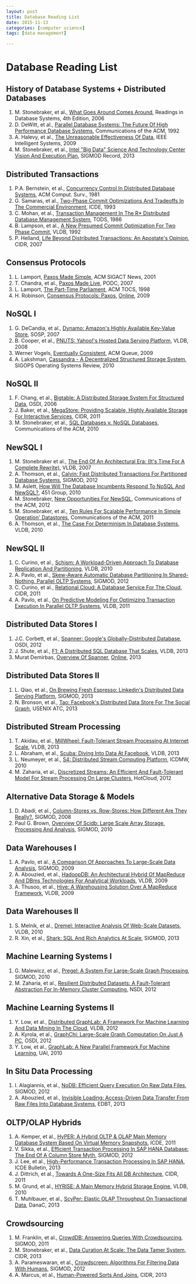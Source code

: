```yaml
---
layout: post
title: Database Reading List
date: 2015-11-13
categories: [computer science]
tags: [data management]

---
```



Database Reading List
============

## History of Database Systems + Distributed Databases

1.  M. Stonebraker, et al., [What Goes Around Comes
    Around](http://sungsoo.github.com/articles/cmu-course-papers/whatgoesaround-stonebraker.pdf), Readings in
    Database Systems, 4th Edition, 2006
2.  D. DeWitt, et al., [Parallel Database Systems: The Future Of High
    Performance Database Systems](http://sungsoo.github.com/articles/cmu-course-papers/dewittgray92.pdf),
    Communications of the ACM, 1992
3.  A. Halevy, et al., [The Unreasonable Effectiveness Of
    Data](http://sungsoo.github.com/articles/cmu-course-papers/ahalevy-2009.pdf), IEEE Intelligent Systems,
    2009
4.  M. Stonebraker, et al., [Intel "Big Data" Science And Technology
    Center Vision And Execution
    Plan](http://sungsoo.github.com/articles/cmu-course-papers/stonebraker-sigmod-record-2013.pdf), SIGMOD
    Record, 2013



## Distributed Transactions

1.  P.A. Bernstein, et al., [Concurrency Control In Distributed Database
    Systems](http://sungsoo.github.com/articles/cmu-course-papers/bernstein-1981.pdf), ACM Comput. Surv.,
    1981
2.  G. Samaras, et al., [Two-Phase Commit Optimizations And Tradeoffs In
    The Commercial Environment](http://sungsoo.github.com/articles/cmu-course-papers/ICDE93Commit.pdf), ICDE,
    1993
3.  C. Mohan, et al., [Transaction Management In The R\* Distributed
    Database Management System](http://sungsoo.github.com/articles/cmu-course-papers/p378-mohan.pdf), TODS,
    1986
4.  B. Lampson, et al., [A New Presumed Commit Optimization For Two
    Phase Commit](http://sungsoo.github.com/articles/cmu-course-papers/lampson-2pc.pdf), VLDB, 1992
5.  P. Helland, [Life Beyond Distributed Transactions: An Apostate's
    Opinion](http://sungsoo.github.com/articles/cmu-course-papers/cidr07p15.pdf), CIDR, 2007



## Consensus Protocols

1.  L. Lamport, [Paxos Made Simple](http://sungsoo.github.com/articles/cmu-course-papers/paxos-simple.pdf),
    ACM SIGACT News, 2001
2.  T. Chandra, et al., [Paxos Made
    Live](http://sungsoo.github.com/articles/cmu-course-papers/paxos_made_live.pdf), PODC, 2007
3.  L. Lamport, [The Part-Time
    Parliament](http://sungsoo.github.com/articles/cmu-course-papers/p133-lamport.pdf), ACM TOCS, 1998
4.  H. Robinson, [Consensus Protocols:
    Paxos](http://sungsoo.github.com/articles/cmu-course-papers/paxos-henryrobinson.pdf),
    [Online](http://the-paper-trail.org/blog/consensus-protocols-paxos/),
    2009



## NoSQL I

1.  G. DeCandia, et al., [Dynamo: Amazon's Highly Available Key-Value
    Store](http://sungsoo.github.com/articles/cmu-course-papers/amazon-dynamo-sosp2007.pdf), SOSP, 2007
2.  B. Cooper, et al., [PNUTS: Yahoo!'s Hosted Data Serving
    Platform](http://sungsoo.github.com/articles/cmu-course-papers/cooper-pnuts.pdf), VLDB, 2008
3.  Werner Vogels, [Eventually
    Consistent](http://sungsoo.github.com/articles/cmu-course-papers/p40-vogels.pdf), ACM Queue, 2009
4.  A. Lakshman, [Cassandra - A Decentralized Structured Storage
    System](http://sungsoo.github.com/articles/cmu-course-papers/p35-lakshman.pdf), SIGOPS Operating Systems
    Review, 2010



## NoSQL II

1.  F. Chang, et al., [Bigtable: A Distributed Storage System For
    Structured Data](http://sungsoo.github.com/articles/cmu-course-papers/bigtable-osdi06.pdf), OSDI, 2006
2.  J. Baker, et al., [MegaStore: Providing Scalable, Highly Available
    Storage For Interactive
    Services](http://sungsoo.github.com/articles/cmu-course-papers/CIDR11_Paper32.pdf), CIDR, 2011
3.  M. Stonebraker, et al., [SQL Databases v. NoSQL
    Databases](http://sungsoo.github.com/articles/cmu-course-papers/stonebraker-sql-2010.pdf), Communications
    of the ACM, 2010



## NewSQL I

1.  M. Stonebraker et al., [The End Of An Architectural Era: (It's Time
    For A Complete Rewrite)](http://sungsoo.github.com/articles/cmu-course-papers/hstore-endofera.pdf), VLDB,
    2007
2.  A. Thomson, et al., [Calvin: Fast Distributed Transactions For
    Partitioned Database Systems](http://sungsoo.github.com/articles/cmu-course-papers/p1-thomson.pdf),
    SIGMOD, 2012
3.  M. Aslett, [How Will The Database Incumbents Respond To NoSQL And
    NewSQL?](http://sungsoo.github.com/articles/cmu-course-papers/aslett-newsql.pdf), 451 Group, 2010
4.  M. Stonebraker, [New Opportunities For
    NewSQL](http://sungsoo.github.com/articles/cmu-course-papers/p10-stonebraker.pdf), Communications of the
    ACM, 2012
5.  M. Stonebraker, et al., [Ten Rules For Scalable Performance In
    Simple Operation' Datastores](http://sungsoo.github.com/articles/cmu-course-papers/p72-stonebraker.pdf),
    Communications of the ACM, 2011
6.  A. Thomson, et al., [The Case For Determinism In Database
    Systems](http://sungsoo.github.com/articles/cmu-course-papers/determinism-vldb10.pdf), VLDB, 2010



## NewSQL II

1.  C. Curino, et al., [Schism: A Workload-Driven Approach To Database
    Replication And Partitioning](http://sungsoo.github.com/articles/cmu-course-papers/schism-vldb2010.pdf),
    VLDB, 2010
2.  A. Pavlo, et al., [Skew-Aware Automatic Database Partitioning In
    Shared-Nothing, Parallel OLTP
    Systems](http://sungsoo.github.com/articles/cmu-course-papers/hstore-partitioning.pdf), SIGMOD, 2012
3.  C. Curino, et al., [Relational Cloud: A Database Service For The
    Cloud](http://sungsoo.github.com/articles/cmu-course-papers/CIDR11_Paper33.pdf), CIDR, 2011
4.  A. Pavlo, et al., [On Predictive Modeling For Optimizing Transaction
    Execution In Parallel OLTP
    Systems](http://sungsoo.github.com/articles/cmu-course-papers/hstore-markov.pdf), VLDB, 2011



## Distributed Data Stores I

1.  J.C. Corbett, et al., [Spanner: Google's Globally-Distributed
    Database](http://sungsoo.github.com/articles/cmu-course-papers/spanner-osdi2012.pdf), OSDI, 2012
2.  J. Shute, et al., [F1: A Distributed SQL Database That
    Scales](http://sungsoo.github.com/articles/cmu-course-papers/p769-shute.pdf), VLDB, 2013
3.  Murat Demirbas, [Overview Of
    Spanner](http://sungsoo.github.com/articles/cmu-course-papers/murat-spanner.pdf),
    [Online](http://muratbuffalo.blogspot.com/2013/07/spanner-googles-globally-distributed_4.html),
    2013



## Distributed Data Stores II

1.  L. Qiao, et al., [On Brewing Fresh Espresso: Linkedin's Distributed
    Data Serving Platform](http://sungsoo.github.com/articles/cmu-course-papers/p1135-qiao.pdf), SIGMOD, 2013
2.  N. Bronson, et al., [Tao: Facebook's Distributed Data Store For The
    Social Graph](http://sungsoo.github.com/articles/cmu-course-papers/11730-atc13-bronson.pdf), USENIX ATC,
    2013



## Distributed Stream Processing

1.  T. Akidau, et al., [MillWheel: Fault-Tolerant Stream Processing At
    Internet Scale](http://sungsoo.github.com/articles/cmu-course-papers/p734-akidau.pdf), VLDB, 2013
2.  L. Abraham, et al., [Scuba: Diving Into Data At
    Facebook](http://sungsoo.github.com/articles/cmu-course-papers/p767-wiener.pdf), VLDB, 2013
3.  L. Neumeyer, et al., [S4: Distributed Stream Computing
    Platform](http://sungsoo.github.com/articles/cmu-course-papers/S4PaperV2.pdf), ICDMW, 2010
4.  M. Zaharia, et al., [Discretized Streams: An Efficient And
    Fault-Tolerant Model For Stream Processing On Large
    Clusters](http://sungsoo.github.com/articles/cmu-course-papers/hotcloud_spark_streaming.pdf), HotCloud,
    2012



## Alternative Data Storage & Models

1.  D. Abadi, et al., [Column-Stores vs. Row-Stores: How Different Are
    They Really?](http://sungsoo.github.com/articles/cmu-course-papers/abadi-sigmod08.pdf), SIGMOD, 2008
2.  Paul G. Brown, [Overview Of Scidb: Large Scale Array Storage,
    Processing And Analysis](http://sungsoo.github.com/articles/cmu-course-papers/sigmod691-brown.pdf),
    SIGMOD, 2010



## Data Warehouses I

1.  A. Pavlo, et al., [A Comparison Of Approaches To Large-Scale Data
    Analysis](http://sungsoo.github.com/articles/cmu-course-papers/benchmarks-sigmod09.pdf), SIGMOD, 2009
2.  A. Abouzied, et al., [HadoopDB: An Architectural Hybrid Of MapReduce
    And DBms Technologies For Analytical
    Workloads](http://sungsoo.github.com/articles/cmu-course-papers/vldb09-861.pdf), VLDB, 2009
3.  A. Thusoo, et al., [Hive: A Warehousing Solution Over A MapReduce
    Framework](http://sungsoo.github.com/articles/cmu-course-papers/hive.pdf), VLDB, 2009



## Data Warehouses II

1.  S. Melnik, et al., [Dremel: Interactive Analysis Of Web-Scale
    Datasets](http://sungsoo.github.com/articles/cmu-course-papers/p330-melnik.pdf), VLDB, 2010
2.  R. Xin, et al., [Shark: SQL And Rich Analytics At
    Scale](http://sungsoo.github.com/articles/cmu-course-papers/p13-xin.pdf), SIGMOD, 2013



## Machine Learning Systems I

1.  G. Malewicz, et al., [Pregel: A System For Large-Scale Graph
    Processing](http://sungsoo.github.com/articles/cmu-course-papers/p135-malewicz.pdf), SIGMOD, 2010
2.  M. Zaharia, et al., [Resilient Distributed Datasets: A
    Fault-Tolerant Abstraction For In-Memory Cluster
    Computing](http://sungsoo.github.com/articles/cmu-course-papers/nsdi_spark.pdf), NSDI, 2012



## Machine Learning Systems II

1.  Y. Low, et al., [Distributed GraphLab: A Framework For Machine
    Learning And Data Mining In The
    Cloud](http://sungsoo.github.com/articles/cmu-course-papers/p716-low.pdf), VLDB, 2012
2.  A. Kyrola, et al., [GraphChi: Large-Scale Graph Computation On Just
    A PC](http://sungsoo.github.com/articles/cmu-course-papers/osdi2012-graphchi.pdf), OSDI, 2012
3.  Y. Low, et al., [GraphLab: A New Parallel Framework For Machine
    Learning](http://sungsoo.github.com/articles/cmu-course-papers/p716-low.pdf), UAI, 2010



## In Situ Data Processing

1.  I. Alagiannis, et al., [NoDB: Efficient Query Execution On Raw Data
    Files](http://sungsoo.github.com/articles/cmu-course-papers/NoDBsigmod2012.pdf), SIGMOD, 2012
2.  A. Abouzied, et al., [Invisible Loading: Access-Driven Data Transfer
    From Raw Files Into Database
    Systems](http://sungsoo.github.com/articles/cmu-course-papers/invisibleloading.pdf), EDBT, 2013



## OLTP/OLAP Hybrids

1.  A. Kemper, et al., [HyPER: A Hybrid OLTP & OLAP Main Memory Database
    System Based On Virtual Memory
    Snapshots](http://sungsoo.github.com/articles/cmu-course-papers/hyper.pdf), ICDE, 2011
2.  V. Sikka, et al., [Efficient Transaction Processing In SAP HANA
    Database: The End Of A Column Store
    Myth](http://sungsoo.github.com/articles/cmu-course-papers/p731-sikka.pdf), SIGMOD, 2012
3.  J. Lee, et al., [High-Performance Transaction Processing In SAP
    HANA](http://sungsoo.github.com/articles/cmu-course-papers/icdebulletin_hana.pdf), ICDE Bulletin, 2013
4.  J. Dittrich, et al., [Towards A One-Size Fits All DB
    Architecture](http://sungsoo.github.com/articles/cmu-course-papers/CIDR11_Paper25.pdf), CIDR, 2011
5.  M. Grund, et al., [HYRISE: A Main Memory Hybrid Storage
    Engine](http://sungsoo.github.com/articles/cmu-course-papers/p105-grund.pdf), VLDB, 2010
6.  T. Muhlbauer, et al., [ScyPer: Elastic OLAP Throughput On
    Transactional Data](http://sungsoo.github.com/articles/cmu-course-papers/p11-muhlbauer.pdf), DanaC, 2013



## Crowdsourcing

1.  M. Franklin, et al., [CrowdDB: Answering Queries With
    Crowdsourcing](http://sungsoo.github.com/articles/cmu-course-papers/crowddb.pdf), SIGMOD, 2011
2.  M. Stonebraker, et al., [Data Curation At Scale: The Data Tamer
    System](http://sungsoo.github.com/articles/cmu-course-papers/datatamer.pdf), CIDR, 2013
3.  A. Parameswaran, et al., [Crowdscreen: Algorithms For Filtering Data
    With Humans](http://sungsoo.github.com/articles/cmu-course-papers/crowdscreen.pdf), SIGMOD, 2012
4.  A. Marcus, et al., [Human-Powered Sorts And
    Joins](http://sungsoo.github.com/articles/cmu-course-papers/qurk.pdf), CIDR, 2013

